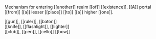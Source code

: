 Mechanism for entering [[another]] realm [[of]] [[existence]]. [[A]] portal [[from]] [[a]] lesser [[place]] [[to]] [[a]] higher [[one]].

[[gun]], [[ruler]], [[baton]]  
[[knife]], [[flashlight]], [[lighter]]  
[[club]], [[pen]], [[cello]] [[bow]]
